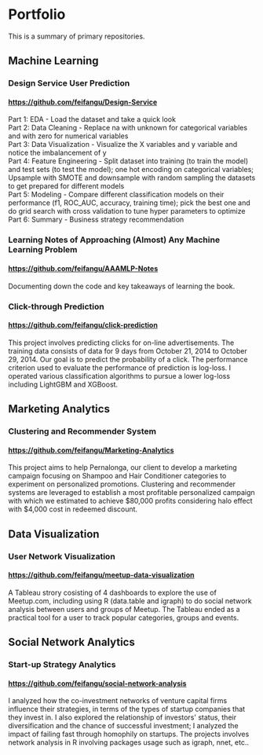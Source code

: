 # Portfolio
This is a summary of primary repositories.

## Machine Learning
### Design Service User Prediction
#### https://github.com/feifangu/Design-Service
Part 1: EDA - Load the dataset and take a quick look <br>
Part 2: Data Cleaning - Replace na with unknown for categorical variables and with zero for numerical variables <br>
Part 3: Data Visualization - Visualize the X variables and y variable and notice the imbalancement of y <br>
Part 4: Feature Engineering - Split dataset into training (to train the model) and test sets (to test the model); one hot encoding on categorical variables; Upsample with SMOTE and downsample with random sampling the datasets to get prepared for different models <br>
Part 5: Modeling - Compare different classification models on their performance (f1, ROC_AUC, accuracy, training time); pick the best one and do grid search with cross validation to tune hyper parameters to optimize <br>
Part 6: Summary - Business strategy recommendation <br>

### Learning Notes of Approaching (Almost) Any Machine Learning Problem
#### https://github.com/feifangu/AAAMLP-Notes
Documenting down the code and key takeaways of learning the book.

### Click-through Prediction
#### https://github.com/feifangu/click-prediction
This project involves predicting clicks for on-line advertisements. The training data consists of data for 9 days from October 21, 2014 to October 29, 2014. Our goal is to predict the probability of a click. The performance criterion used to evaluate the performance of prediction is log-loss. I operated various classification algorithms to pursue a lower log-loss including LightGBM and XGBoost.

## Marketing Analytics
### Clustering and Recommender System
#### https://github.com/feifangu/Marketing-Analytics
This project aims to help Pernalonga, our client to develop a marketing campaign focusing on Shampoo and Hair Conditioner categories to experiment on personalized promotions. Clustering and recommender systems are leveraged to establish a most profitable personalized campaign with which we estimated to achieve $80,000 profits considering halo effect with $4,000 cost in redeemed discount.

## Data Visualization
### User Network Visualization
#### https://github.com/feifangu/meetup-data-visualization
A Tableau strory cosisting of 4 dashboards to explore the use of Meetup.com, including using R (data.table and igraph) to do social network analysis between users and groups of Meetup. The Tableau ended as a practical tool for a user to track popular categories, groups and events.
 
## Social Network Analytics
### Start-up Strategy Analytics
#### https://github.com/feifangu/social-network-analysis
I analyzed how the co-investment networks of venture capital firms influence their strategies, in terms of the types of startup companies that they invest in. I also explored the relationship of investors' status, their diversification and the chance of successful investment; I analyzed the impact of failing fast through homophily on startups. The projects involves network analysis in R involving packages usage such as igraph, nnet, etc..
